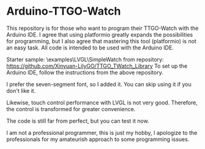 # Arduino-TTGO-Watch

This repository is for those who want to program their TTGO-Watch with the Arduino IDE. I agree that using platformio greatly expands the possibilities for programming, but I also agree that mastering this tool (platformio) is not an easy task.
All code is intended to be used with the Arduino IDE.

Starter sample: \examples\LVGL\SimpleWatch from repository: https://github.com/Xinyuan-LilyGO/TTGO_TWatch_Library
To set up the Arduino IDE, follow the instructions from the above repository.

I prefer the seven-segment font, so I added it. You can skip using it if you don't like it.

Likewise, touch control performance with LVGL is not very good. Therefore, the control is transformed for greater convenience.

The code is still far from perfect, but you can test it now.

I am not a professional programmer, this is just my hobby, I apologize to the professionals for my amateurish approach to some programming issues.

